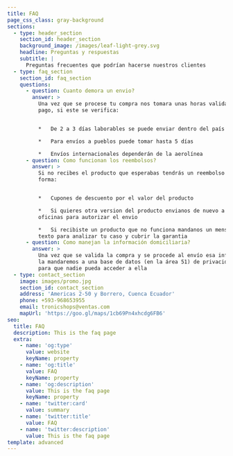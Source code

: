 ```yaml
---
title: FAQ
page_css_class: gray-background
sections:
  - type: header_section
    section_id: header_section
    background_image: /images/leaf-light-grey.svg
    headline: Preguntas y respuestas
    subtitle: |
      Preguntas frecuentes que podrían hacerse nuestros clientes
  - type: faq_section
    section_id: faq_section
    questions:
      - question: Cuanto demora un envio?
        answer: >
          Una vez que se procese tu compra nos tomara unas horas validar el
          pago, si este se verifica:


          *   De 2 a 3 días laborables se puede enviar dentro del país

          *   Para envíos a pueblos puede tomar hasta 5 días

          *   Envíos internacionales dependerán de la aerolínea 
      - question: Como funcionan los reembolsos?
        answer: >
          Si no recibes el producto que esperabas tendrás un reembolso de esta
          forma:


          *   Cupones de descuento por el valor del producto

          *   Si quieres otra version del producto envianos de nuevo a nuestras
          oficinas para autorizar el envio

          *   Si recibiste un producto que no funciona mandanos un mensaje de
          texto para analizar tu caso y cubrir la garantia
      - question: Como manejan la información domiciliaria?
        answer: >
          Una vez que se valida la compra y se procede al envío esa información
          la mandaremos a una base de datos (en la área 51) de privacidad oculta
          para que nadie pueda acceder a ella
  - type: contact_section
    image: images/promo.jpg
    section_id: contact_section
    address: 'Americas 2-50 y Borrero, Cuenca Ecuador'
    phone: +593-968653955
    email: tronicshops@ventas.com
    mapUrl: 'https://goo.gl/maps/1cb69Pn4xhcdg6FB6'
seo:
  title: FAQ
  description: This is the faq page
  extra:
    - name: 'og:type'
      value: website
      keyName: property
    - name: 'og:title'
      value: FAQ
      keyName: property
    - name: 'og:description'
      value: This is the faq page
      keyName: property
    - name: 'twitter:card'
      value: summary
    - name: 'twitter:title'
      value: FAQ
    - name: 'twitter:description'
      value: This is the faq page
template: advanced
---
```

